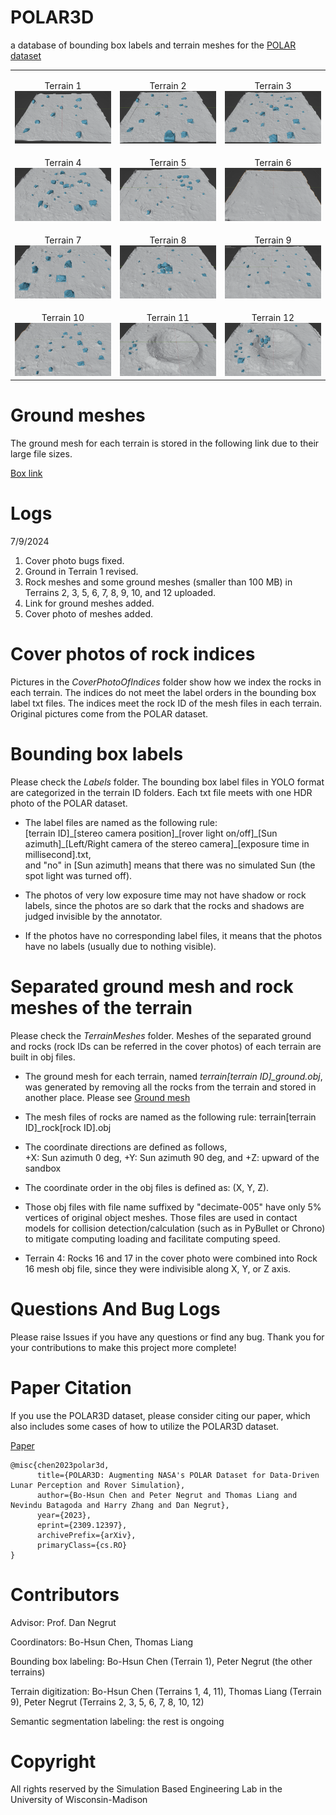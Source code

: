 # POLAR3D
a database of bounding box labels and terrain meshes for the <a href="https://ti.arc.nasa.gov/dataset/IRG_PolarDB/" target="_blank">POLAR dataset</a>
<table>
	<tr>
		<td style="width:33%">
			<p style="text-align:center; margin-bottom: 0px">Terrain 1</p>
			<img src="./MeshCoverImgs/mesh_cover_img_01.png" alt="Image 1"/>
		</td>
		<td style="width:33%">
			<p style="text-align:center; margin-bottom: 0px">Terrain 2</p>
			<img src="./MeshCoverImgs/mesh_cover_img_02.png" alt="Image 2"/>
		</td>
		<td style="width:33%">
			<p style="text-align:center; margin-bottom: 0px">Terrain 3</p>
			<img src="./MeshCoverImgs/mesh_cover_img_03.png" alt="Image 3"/>
		</td>
	</tr>
	<tr>
		<td style="width:33%">
			<p style="text-align:center; margin-bottom: 0px">Terrain 4</p>
			<img src="./MeshCoverImgs/mesh_cover_img_04.png" alt="Image 4"/>
		</td>
		<td style="width:33%">
			<p style="text-align:center; margin-bottom: 0px">Terrain 5</p>
			<img src="./MeshCoverImgs/mesh_cover_img_05.png" alt="Image 5"/>
		</td>
		<td style="width:33%">
			<p style="text-align:center; margin-bottom: 0px">Terrain 6</p>
			<img src="./MeshCoverImgs/mesh_cover_img_06.png" alt="Image 6"/>
		</td>
	</tr>
	<tr>
		<td style="width:33%">
			<p style="text-align:center; margin-bottom: 0px">Terrain 7</p>
			<img src="./MeshCoverImgs/mesh_cover_img_07.png" alt="Image 7"/>
		</td>
		<td style="width:33%">
			<p style="text-align:center; margin-bottom: 0px">Terrain 8</p>
			<img src="./MeshCoverImgs/mesh_cover_img_08.png" alt="Image 8"/>
		</td>
		<td style="width:33%">
			<p style="text-align:center; margin-bottom: 0px">Terrain 9</p>
			<img src="./MeshCoverImgs/mesh_cover_img_09.png" alt="Image 9"/>
		</td>
	</tr>
	<tr>
		<td style="width:33%">
			<p style="text-align:center; margin-bottom: 0px">Terrain 10</p>
			<img src="./MeshCoverImgs/mesh_cover_img_10.png" alt="Image 10"/>
		</td>
		<td style="width:33%">
			<p style="text-align:center; margin-bottom: 0px">Terrain 11</p>
			<img src="./MeshCoverImgs/mesh_cover_img_11.png" alt="Image 11"/>
		</td>
		<td style="width:33%">
			<p style="text-align:center; margin-bottom: 0px">Terrain 12</p>
			<img src="./MeshCoverImgs/mesh_cover_img_12.png" alt="Image 12"/>
		</td>
	</tr>
</table>

# Ground meshes
The ground mesh for each terrain is stored in the following link due to their large file sizes.

<a href="https://uwmadison.box.com/s/gyhe2ggwb0v40ivbt7jx4pn6temadkbe" target="_blank">Box link</a>

# Logs
7/9/2024
1. Cover photo bugs fixed.
2. Ground in Terrain 1 revised.
3. Rock meshes and some ground meshes (smaller than 100 MB) in Terrains 2, 3, 5, 6, 7, 8, 9, 10, and 12 uploaded.
4. Link for ground meshes added.
5. Cover photo of meshes added.


# Cover photos of rock indices
Pictures in the *CoverPhotoOfIndices* folder show how we index the rocks in each terrain. The indices do not meet the label orders in the bounding box label txt files. The indices meet the rock ID of the mesh files in each terrain. Original pictures come from the POLAR dataset.

# Bounding box labels
Please check the *Labels* folder. The bounding box label files in YOLO format are categorized in the terrain ID folders. Each txt file meets with one HDR photo of the POLAR dataset.

- The label files are named as the following rule:  
[terrain ID]\_[stereo camera position]\_[rover light on/off]\_[Sun azimuth]\_[Left/Right camera of the stereo camera]\_[exposure time in millisecond].txt,  
and "no" in [Sun azimuth] means that there was no simulated Sun (the spot light was turned off).

- The photos of very low exposure time may not have shadow or rock labels, since the photos are so dark that the rocks and shadows are judged invisible by the annotator.

- If the photos have no corresponding label files, it means that the photos have no labels (usually due to nothing visible).

# Separated ground mesh and rock meshes of the terrain
Please check the *TerrainMeshes* folder. Meshes of the separated ground and rocks (rock IDs can be referred in the cover photos) of each terrain are built in obj files.

- The ground mesh for each terrain, named *terrain[terrain ID]_ground.obj*, was generated by removing all the rocks from the terrain and stored in another place. Please see [Ground mesh](#ground-meshes)

- The mesh files of rocks are named as the following rule: terrain[terrain ID]_rock[rock ID].obj

- The coordinate directions are defined as follows,  
+X: Sun azimuth 0 deg, +Y: Sun azimuth 90 deg, and +Z: upward of the sandbox

- The coordinate order in the obj files is defined as: (X, Y, Z).

- Those obj files with file name suffixed by "decimate-005" have only 5% vertices of original object meshes. Those files are used in contact models for collision detection/calculation (such as in PyBullet or Chrono) to mitigate computing loading and facilitate computing speed.

- Terrain 4: Rocks 16 and 17 in the cover photo were combined into Rock 16 mesh obj file, since they were indivisible along X, Y, or Z axis.

# Questions And Bug Logs
Please raise Issues if you have any questions or find any bug. Thank you for your contributions to make this project more complete!

# Paper Citation
If you use the POLAR3D dataset, please consider citing our paper, which also includes some cases of how to utilize the POLAR3D dataset.

<a href="https://arxiv.org/abs/2309.12397" target="_blank">Paper</a>
```
@misc{chen2023polar3d,
      title={POLAR3D: Augmenting NASA's POLAR Dataset for Data-Driven Lunar Perception and Rover Simulation}, 
      author={Bo-Hsun Chen and Peter Negrut and Thomas Liang and Nevindu Batagoda and Harry Zhang and Dan Negrut},
      year={2023},
      eprint={2309.12397},
      archivePrefix={arXiv},
      primaryClass={cs.RO}
}
```

# Contributors
Advisor: Prof. Dan Negrut

Coordinators: Bo-Hsun Chen, Thomas Liang

Bounding box labeling: Bo-Hsun Chen (Terrain 1), Peter Negrut (the other terrains)

Terrain digitization: Bo-Hsun Chen (Terrains 1, 4, 11), Thomas Liang (Terrain 9), Peter Negrut (Terrains 2, 3, 5, 6, 7, 8, 10, 12)

Semantic segmentation labeling: the rest is ongoing

# Copyright
All rights reserved by the Simulation Based Engineering Lab in the University of Wisconsin-Madison
